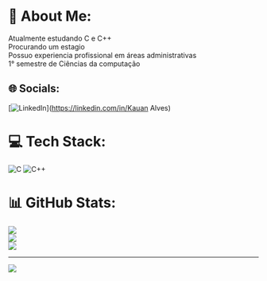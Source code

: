# 💫 About Me:
Atualmente estudando C e C++ <br>Procurando um estagio<br>Possuo experiencia profissional em áreas administrativas <br>1° semestre de Ciências da computação 


## 🌐 Socials:
[![LinkedIn](https://img.shields.io/badge/LinkedIn-%230077B5.svg?logo=linkedin&logoColor=white)](https://linkedin.com/in/Kauan Alves) 

# 💻 Tech Stack:
![C](https://img.shields.io/badge/c-%2300599C.svg?style=for-the-badge&logo=c&logoColor=white) ![C++](https://img.shields.io/badge/c++-%2300599C.svg?style=for-the-badge&logo=c%2B%2B&logoColor=white)
# 📊 GitHub Stats:
![](https://github-readme-stats.vercel.app/api?username=KauanAlvesDEV&theme=dark&hide_border=false&include_all_commits=false&count_private=false)<br/>
![](https://nirzak-streak-stats.vercel.app/?user=KauanAlvesDEV&theme=dark&hide_border=false)<br/>
![](https://github-readme-stats.vercel.app/api/top-langs/?username=KauanAlvesDEV&theme=dark&hide_border=false&include_all_commits=false&count_private=false&layout=compact)

---
[![](https://visitcount.itsvg.in/api?id=KauanAlvesDEV&icon=0&color=0)](https://visitcount.itsvg.in)

<!-- Proudly created with GPRM ( https://gprm.itsvg.in ) -->
